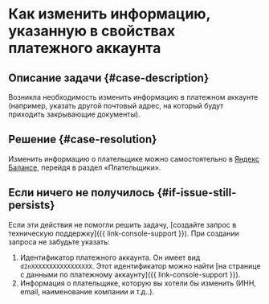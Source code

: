 # Как изменить информацию, указанную в свойствах платежного аккаунта


## Описание задачи {#case-description}

Возникла необходимость изменить информацию в платежном аккаунте (например, указать другой почтовый адрес, на который будут приходить закрывающие документы).

## Решение {#case-resolution}

Изменить информацию о плательщике можно самостоятельно в [Яндекс Балансе](https://balance.yandex.ru), перейдя в раздел «Плательщики».

## Если ничего не получилось {#if-issue-still-persists}

Если эти действия не помогли решить задачу, [создайте запрос в техническую поддержку]({{ link-console-support }}).
При создании запроса не забудьте указать:

1. Идентификатор платежного аккаунта.
Он имеет вид `d2nXXXXXXXXXXXXXXXXX`. Этот идентификатор можно найти [на странице с данными по платежному аккаунту]({{ link-console-support }}).
2. Информация о плательщике, которую вы хотели бы изменить (ИНН, email, наименование компании и т.д..).
